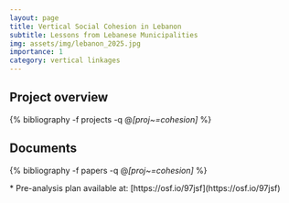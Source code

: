 ```yaml
---
layout: page
title: Vertical Social Cohesion in Lebanon
subtitle: Lessons from Lebanese Municipalities
img: assets/img/lebanon_2025.jpg
importance: 1
category: vertical linkages
---
```


## Project overview

<div class="publications">

  {% bibliography -f projects -q @*[proj~=cohesion]* %}

</div>

## Documents

<div class="publications">

  {% bibliography -f papers -q @*[proj~=cohesion]* %}

</div>
* Pre-analysis plan available at: [https://osf.io/97jsf](https://osf.io/97jsf) 


